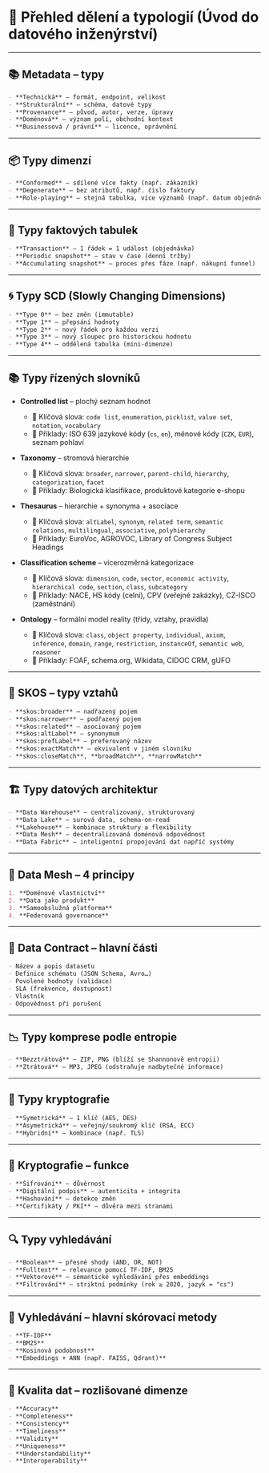 # 🧾 Přehled dělení a typologií (Úvod do datového inženýrství)

---

## 📚 Metadata – typy

```markdown
- **Technická** – formát, endpoint, velikost
- **Strukturální** – schéma, datové typy
- **Provenance** – původ, autor, verze, úpravy
- **Doménová** – význam polí, obchodní kontext
- **Businessová / právní** – licence, oprávnění
```

---

## 📦 Typy dimenzí

```markdown
- **Conformed** – sdílené více fakty (např. zákazník)
- **Degenerate** – bez atributů, např. číslo faktury
- **Role-playing** – stejná tabulka, více významů (např. datum objednávky vs. odeslání)
```

---

## 🧱 Typy faktových tabulek

```markdown
- **Transaction** – 1 řádek = 1 událost (objednávka)
- **Periodic snapshot** – stav v čase (denní tržby)
- **Accumulating snapshot** – proces přes fáze (např. nákupní funnel)
```

---

## 🌀 Typy SCD (Slowly Changing Dimensions)

```markdown
- **Type 0** – bez změn (immutable)
- **Type 1** – přepsání hodnoty
- **Type 2** – nový řádek pro každou verzi
- **Type 3** – nový sloupec pro historickou hodnotu
- **Type 4** – oddělená tabulka (mini-dimenze)
```

---

## 📚 Typy řízených slovníků

- **Controlled list** – plochý seznam hodnot

  - 📌 Klíčová slova: `code list`, `enumeration`, `picklist`, `value set`, `notation`, `vocabulary`
  - 🧾 Příklady: ISO 639 jazykové kódy (`cs`, `en`), měnové kódy (`CZK`, `EUR`), seznam pohlaví

- **Taxonomy** – stromová hierarchie

  - 📌 Klíčová slova: `broader`, `narrower`, `parent-child`, `hierarchy`, `categorization`, `facet`
  - 🧾 Příklady: Biologická klasifikace, produktové kategorie e-shopu

- **Thesaurus** – hierarchie + synonyma + asociace

  - 📌 Klíčová slova: `altLabel`, `synonym`, `related term`, `semantic relations`, `multilingual`, `associative`, `polyhierarchy`
  - 🧾 Příklady: EuroVoc, AGROVOC, Library of Congress Subject Headings

- **Classification scheme** – vícerozměrná kategorizace

  - 📌 Klíčová slova: `dimension`, `code`, `sector`, `economic activity`, `hierarchical code`, `section`, `class`, `subcategory`
  - 🧾 Příklady: NACE, HS kódy (celní), CPV (veřejné zakázky), CZ-ISCO (zaměstnání)

- **Ontology** – formální model reality (třídy, vztahy, pravidla)
  - 📌 Klíčová slova: `class`, `object property`, `individual`, `axiom`, `inference`, `domain`, `range`, `restriction`, `instanceOf`, `semantic web`, `reasoner`
  - 🧾 Příklady: FOAF, schema.org, Wikidata, CIDOC CRM, gUFO

---

## 📖 SKOS – typy vztahů

```markdown
- **skos:broader** – nadřazený pojem
- **skos:narrower** – podřazený pojem
- **skos:related** – asociovaný pojem
- **skos:altLabel** – synonymum
- **skos:prefLabel** – preferovaný název
- **skos:exactMatch** – ekvivalent v jiném slovníku
- **skos:closeMatch**, **broadMatch**, **narrowMatch**
```

---

## 🏗️ Typy datových architektur

```markdown
- **Data Warehouse** – centralizovaný, strukturovaný
- **Data Lake** – surová data, schema-on-read
- **Lakehouse** – kombinace struktury a flexibility
- **Data Mesh** – decentralizovaná doménová odpovědnost
- **Data Fabric** – inteligentní propojování dat napříč systémy
```

---

## 🤝 Data Mesh – 4 principy

```markdown
1. **Doménové vlastnictví**
2. **Data jako produkt**
3. **Samoobslužná platforma**
4. **Federovaná governance**
```

---

## 📃 Data Contract – hlavní části

```markdown
- Název a popis datasetu
- Definice schématu (JSON Schema, Avro…)
- Povolené hodnoty (validace)
- SLA (frekvence, dostupnost)
- Vlastník
- Odpovědnost při porušení
```

---

## 📉 Typy komprese podle entropie

```markdown
- **Bezztrátová** – ZIP, PNG (blíží se Shannonově entropii)
- **Ztrátová** – MP3, JPEG (odstraňuje nadbytečné informace)
```

---

## 🔐 Typy kryptografie

```markdown
- **Symetrická** – 1 klíč (AES, DES)
- **Asymetrická** – veřejný/soukromý klíč (RSA, ECC)
- **Hybridní** – kombinace (např. TLS)
```

---

## 🔏 Kryptografie – funkce

```markdown
- **Šifrování** – důvěrnost
- **Digitální podpis** – autenticita + integrita
- **Hashování** – detekce změn
- **Certifikáty / PKI** – důvěra mezi stranami
```

---

## 🔍 Typy vyhledávání

```markdown
- **Boolean** – přesné shody (AND, OR, NOT)
- **Fulltext** – relevance pomocí TF-IDF, BM25
- **Vektorové** – sémantické vyhledávání přes embeddings
- **Filtrování** – striktní podmínky (rok ≥ 2020, jazyk = "cs")
```

---

## 🧪 Vyhledávání – hlavní skórovací metody

```markdown
- **TF-IDF**
- **BM25**
- **Kosinová podobnost**
- **Embeddings + ANN (např. FAISS, Qdrant)**
```

---

## 🧠 Kvalita dat – rozlišované dimenze

```markdown
- **Accuracy**
- **Completeness**
- **Consistency**
- **Timeliness**
- **Validity**
- **Uniqueness**
- **Understandability**
- **Interoperability**
```
